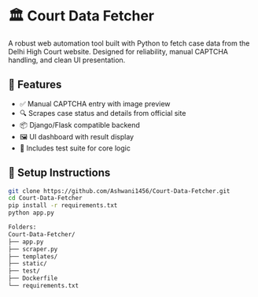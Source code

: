 # 🏛️ Court Data Fetcher

A robust web automation tool built with Python to fetch case data from the Delhi High Court website. Designed for reliability, manual CAPTCHA handling, and clean UI presentation.

## 🔧 Features
- ✅ Manual CAPTCHA entry with image preview
- 🔍 Scrapes case status and details from official site
- 📦 Django/Flask compatible backend
- 🖼️ UI dashboard with result display
- 🧪 Includes test suite for core logic

## 🚀 Setup Instructions

```bash
git clone https://github.com/Ashwani1456/Court-Data-Fetcher.git
cd Court-Data-Fetcher
pip install -r requirements.txt
python app.py

Folders:
Court-Data-Fetcher/
├── app.py
├── scraper.py
├── templates/
├── static/
├── test/
├── Dockerfile
└── requirements.txt

























